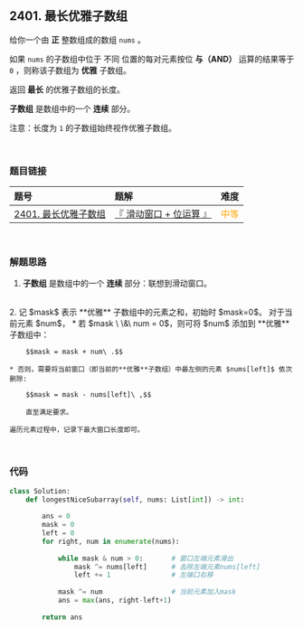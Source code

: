 
## 2401. 最长优雅子数组

给你一个由 **正** 整数组成的数组 `nums` 。

如果 `nums` 的子数组中位于 不同 位置的每对元素按位 **与（AND）** 运算的结果等于 `0` ，则称该子数组为 **优雅** 子数组。

返回 **最长** 的优雅子数组的长度。

**子数组** 是数组中的一个 **连续** 部分。

注意：长度为 `1` 的子数组始终视作优雅子数组。
 


<br>

### 题目链接

| 题号 |  题解 | 难度 |
| :-----| :---- | :----: |
| [2401. 最长优雅子数组](https://leetcode.cn/problems/longest-nice-subarray/description/) |  [『 滑动窗口 + 位运算 』](https://leetcode.cn/problems/longest-nice-subarray/solutions/1799454/by-flix-26px/) | <font color="orange"> 中等 </font> |

<br>




### 解题思路


1. **子数组** 是数组中的一个 **连续** 部分：联想到滑动窗口。
<br>
2. 记 $mask$ 表示 **优雅** 子数组中的元素之和，初始时 $mask=0$。
    对于当前元素 $num$，
    * 若 $mask \ \&\ num = 0$，则可将 $num$ 添加到 **优雅** 子数组中：

        $$mask = mask + num\ .$$

    * 否则，需要将当前窗口（即当前的**优雅**子数组）中最左侧的元素 $nums[left]$ 依次删除:
        
        $$mask = mask - nums[left]\ ,$$
    
        直至满足要求。

    遍历元素过程中，记录下最大窗口长度即可。


<br>

### 代码
```Python []
class Solution:
    def longestNiceSubarray(self, nums: List[int]) -> int:
        
        ans = 0
        mask = 0
        left = 0
        for right, num in enumerate(nums):
            
            while mask & num > 0:       # 窗口左端元素滑出
                mask ^= nums[left]      # 去除左端元素nums[left]
                left += 1               # 左端口右移
            
            mask ^= num                 # 当前元素加入mask
            ans = max(ans, right-left+1)
        
        return ans
```